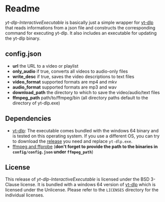 # Readme
_yt-dlp-InteractiveExecutable_ is basically just a simple wrapper for [yt-dlp](https://github.com/yt-dlp/yt-dlp) that reads informations from a json file and constructs the corresponding command for executing yt-dlp. It also includes an executable for updating the yt-dlp binary.

## config.json
- **url** the URL to a video or playlist
- **only_audio** if true, converts all videos to audio-only files
- **write_desc** if true, saves the video descriptions to text files 
- **video_format** supported formats are mp4 and mkv
- **audio_format** supported formats are mp3 and wav
- **download_path** the directory to which to save the video/audio/text files
- **ffmpeg_path** path/to/ffmpeg/bin
(all directory paths default to the directory of yt-dlp.exe)

## Dependencies
- [yt-dlp](https://github.com/yt-dlp/yt-dlp): The executable comes bundled with the windows 64 binary and is tested on this operating system. If you use a different OS, you can try to download the [release](https://github.com/yt-dlp/yt-dlp#release-files) you need and replace `yt-dlp.exe`. 
- [ffmpeg and ffprobe](https://github.com/yt-dlp/FFmpeg-Builds/releases/tag/latest) (**don't forget to provide the path to the binaries in `config/config.json` under `ffmpeg_path`**)

## License
This release of _yt-dlp-InteractiveExecutable_ is licensed under the BSD 3-Clause license. It is bundled with a windows 64 version of [yt-dlp](https://github.com/yt-dlp/yt-dlp) which is licensed under the Unlicense. Please refer to the `LICENSES` directory for the individual licenses.
